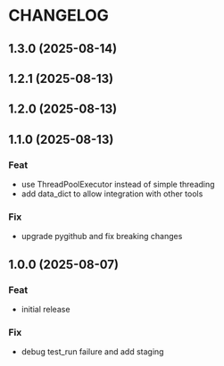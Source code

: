 # CHANGELOG

## 1.3.0 (2025-08-14)

## 1.2.1 (2025-08-13)

## 1.2.0 (2025-08-13)

## 1.1.0 (2025-08-13)

### Feat

- use ThreadPoolExecutor instead of simple threading
- add data_dict to allow integration with other tools

### Fix

- upgrade pygithub and fix breaking changes

## 1.0.0 (2025-08-07)

### Feat

- initial release

### Fix

- debug test_run failure and add staging
